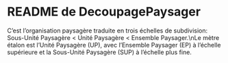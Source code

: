 # README de DecoupagePaysager

C’est l’organisation paysagère traduite en trois échelles de subdivision: Sous-Unité Paysagère < Unité Paysagère < Ensemble Paysager.\nLe mètre étalon est l’Unité Paysagère (UP), avec l’Ensemble Paysager (EP) à l’échelle supérieure et la Sous-Unité Paysagère (SUP) à l’échelle plus fine.
